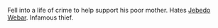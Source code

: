 Fell into a life of crime to help support his poor mother. Hates [Jebedo Webar](Jebedo%20Webar.md). Infamous thief.